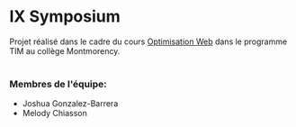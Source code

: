 # IX Symposium
Projet réalisé dans le cadre du cours [Optimisation Web](https://tim-montmorency.com/timdoc/582-424MO/projet-app-festival-art-numerique/) dans le programme TIM au collège Montmorency.
<br>
<br>
### Membres de l'équipe:
- Joshua Gonzalez-Barrera
- Melody Chiasson
